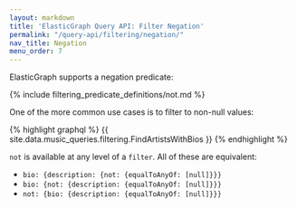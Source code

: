 ```yaml
---
layout: markdown
title: 'ElasticGraph Query API: Filter Negation'
permalink: "/query-api/filtering/negation/"
nav_title: Negation
menu_order: 7
---
```

ElasticGraph supports a negation predicate:

{% include filtering_predicate_definitions/not.md %}

One of the more common use cases is to filter to non-null values:

{% highlight graphql %}
{{ site.data.music_queries.filtering.FindArtistsWithBios }}
{% endhighlight %}

`not` is available at any level of a `filter`. All of these are equivalent:

* `bio: {description: {not: {equalToAnyOf: [null]}}}`
* `bio: {not: {description: {equalToAnyOf: [null]}}}`
* `not: {bio: {description: {equalToAnyOf: [null]}}}`
